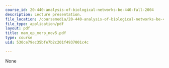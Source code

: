 ```yaml
---
course_id: 20-440-analysis-of-biological-networks-be-440-fall-2004
description: Lecture presentation.
file_location: /coursemedia/20-440-analysis-of-biological-networks-be-440-fall-2004/530ce79ec35bfe7b2c201f4937001c4c_mam_ep_morp_nov5.pdf
file_type: application/pdf
layout: pdf
title: mam_ep_morp_nov5.pdf
type: course
uid: 530ce79ec35bfe7b2c201f4937001c4c

---
```

None
